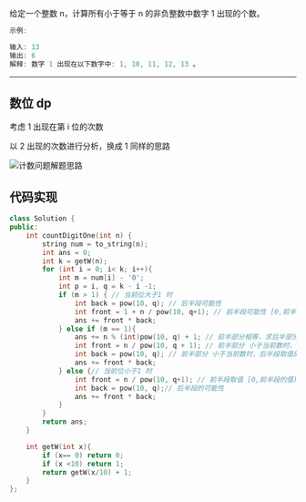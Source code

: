 给定一个整数 n，计算所有小于等于 n 的非负整数中数字 1 出现的个数。

```cpp
示例:

输入: 13
输出: 6
解释: 数字 1 出现在以下数字中: 1, 10, 11, 12, 13 。
```

---

## 数位 dp

考虑 1 出现在第 i 位的次数

以 2 出现的次数进行分析，换成 1 同样的思路

![计数问题解题思路](https://muyids.oss-cn-beijing.aliyuncs.com/dp-counter.png)

## 代码实现

```cpp
class Solution {
public:
    int countDigitOne(int n) {
        string num = to_string(n);
        int ans = 0;
        int k = getW(n);
        for (int i = 0; i< k; i++){
            int m = num[i] - '0';
            int p = i, q = k - i -1;
            if (m > 1) { // 当前位大于1 时
                int back = pow(10, q); // 后半段可能性
                int front = 1 + n / pow(10, q+1); // 前半段可能性 [0,前半段的值)
                ans += front * back;
            } else if (m == 1){
                ans += n % (int)pow(10, q) + 1; // 前半部分相等，求后半部分的可能性
                int front = n / pow(10, q + 1); // 前半部分 小于当前数时，前半段取值的可能性
                int back = pow(10, q); // 前半部分 小于当前数时，后半段取值的可能性
                ans += front * back;
            } else {// 当前位小于1 时
                int front = n / pow(10, q+1); // 前半段取值 [0,前半段的值)
                int back = pow(10, q);// 后半段的可能性
                ans += front * back;
            }
        }
        return ans;
    }

    int getW(int x){
        if (x== 0) return 0;
        if (x <10) return 1;
        return getW(x/10) + 1;
    }
};
```
